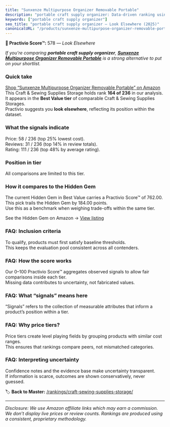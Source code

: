 ```yaml
---
title: "Sunxenze Multipurpose Organizer Removable Portable"
description: "portable craft supply organizer: Data-driven ranking using the Practivio Score™. Positioned by quality, value, demand, findability, momentum."
keywords: ["portable craft supply organizer"]
seo_title: "portable craft supply organizer — Look Elsewhere (2025)"
canonicalURL: "/products/sunxenze-multipurpose-organizer-removable-portable-B08336VG2P/"
---
```


**🚫 Practivio Score™:** 578 — _Look Elsewhere_


*If you're comparing **portable craft supply organizer**, **[Sunxenze Multipurpose Organizer Removable Portable](https://www.amazon.com/dp/B08336VG2P?tag=practivio-20)** is a strong alternative to put on your shortlist.*
### Quick take
[Shop “Sunxenze Multipurpose Organizer Removable Portable” on Amazon](https://www.amazon.com/dp/B08336VG2P?tag=practivio-20)
This Craft & Sewing Supplies Storage holds rank **164 of 236** in our analysis.  
It appears in the **Best Value tier** of comparable Craft & Sewing Supplies Storages.  
Practivio suggests you **look elsewhere**, reflecting its position within the dataset.

### What the signals indicate
Price: 58 / 236 (top 25% lowest cost).  
Reviews: 31 / 236 (top 14% in review totals).  
Rating: 111 / 236 (top 48% by average rating).  

### Position in tier
All comparisons are limited to this tier.

### How it compares to the Hidden Gem
The current Hidden Gem in Best Value carries a Practivio Score™ of 762.00.  
This pick trails the Hidden Gem by 184.00 points.  
Use this as a benchmark when weighing trade-offs within the same tier.  

See the Hidden Gem on Amazon → [View listing](https://www.amazon.com/dp/B08C7PPTC3?tag=practivio-20)

### FAQ: Inclusion criteria
To qualify, products must first satisfy baseline thresholds.  
This keeps the evaluation pool consistent across all contenders.

### FAQ: How the score works
Our 0–100 Practivio Score™ aggregates observed signals to allow fair comparisons inside each tier.  
Missing data contributes to uncertainty, not fabricated values.

### FAQ: What “signals” means here
“Signals” refers to the collection of measurable attributes that inform a product’s position within a tier.

### FAQ: Why price tiers?
Price tiers create level playing fields by grouping products with similar cost ranges.  
This ensures that rankings compare peers, not mismatched categories.

### FAQ: Interpreting uncertainty
Confidence notes and the evidence base make uncertainty transparent.  
If information is scarce, outcomes are shown conservatively, never guessed.


🏷️ **Back to Master:** [/rankings/craft-sewing-supplies-storage/](/rankings/craft-sewing-supplies-storage/)

---
_Disclosure: We use Amazon affiliate links which may earn a commission. We don’t display live prices or review counts. Rankings are produced using a consistent, proprietary methodology._
